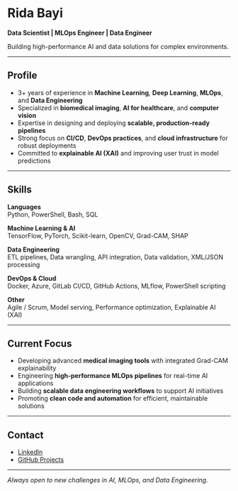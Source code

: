 # Rida Bayi

**Data Scientist | MLOps Engineer | Data Engineer**

Building high-performance AI and data solutions for complex environments.

---

## Profile

- 3+ years of experience in **Machine Learning**, **Deep Learning**, **MLOps**, and **Data Engineering**
- Specialized in **biomedical imaging**, **AI for healthcare**, and **computer vision**
- Expertise in designing and deploying **scalable, production-ready pipelines**
- Strong focus on **CI/CD**, **DevOps practices**, and **cloud infrastructure** for robust deployments
- Committed to **explainable AI (XAI)** and improving user trust in model predictions

---

## Skills

**Languages**  
Python, PowerShell, Bash, SQL

**Machine Learning & AI**  
TensorFlow, PyTorch, Scikit-learn, OpenCV, Grad-CAM, SHAP

**Data Engineering**  
ETL pipelines, Data wrangling, API integration, Data validation, XML/JSON processing

**DevOps & Cloud**  
Docker, Azure, GitLab CI/CD, GitHub Actions, MLflow, PowerShell scripting

**Other**  
Agile / Scrum, Model serving, Performance optimization, Explainable AI (XAI)

---

## Current Focus

- Developing advanced **medical imaging tools** with integrated Grad-CAM explainability
- Engineering **high-performance MLOps pipelines** for real-time AI applications
- Building **scalable data engineering workflows** to support AI initiatives
- Promoting **clean code and automation** for efficient, maintainable solutions

---

## Contact

- [LinkedIn](https://www.linkedin.com/in/rida-bayi)
- [GitHub Projects](https://github.com/ridabayi?tab=repositories)

---

*Always open to new challenges in AI, MLOps, and Data Engineering.*
